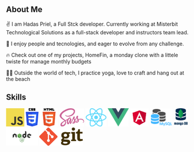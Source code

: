 
<h2>About Me </h2>

<p> 
    ✌️ I am Hadas Priel, a Full Stck developer.
    Currently working at Misterbit Technological Solutions as a full-stack developer and instructors team lead.
</p>
<p>
    👥 I enjoy people and tecnologies, and eager to evolve from any challenge. 
</p>
<p> 
    🔥 Check out one of my projects, HomeFin, a monday clone with a littele twiste for manage monthly budgets
</p>
<p> 
    🧘‍♀️ Outside the world of tech, I practice yoga, love to craft and hang out at the beach
</p>


<h2> Skills</h2>

<p>
    <img src="./img/js.png" height="50" >
    <img src="./img/css.png" height="50" > 
    <img src="./img/html.png" height="50" >
    <img src="./img/sass.png" height="50" >
    <img src="./img/react.png" height="50" >
    <img src="./img/vue.png" height="50" >
    <img src="./img/angular.png" height="50" >
    <img src="./img/mysql.png" height="50" >
    <img src="./img/mongodb.png" height="50" >
    <img src="./img/nodejs.png" height="50" >
    <img src="./img/git.png" height="50" >
</p>




